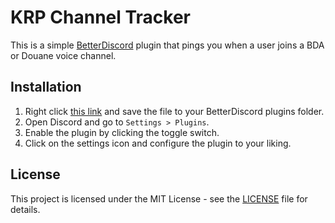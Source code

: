 # KRP Channel Tracker

This is a simple [BetterDiscord](https://betterdiscord.app/) plugin that pings you when a user joins a BDA or Douane voice channel.

## Installation

1. Right click [this link](https://raw.githubusercontent.com/skrilax91/BetterDiscord-Plugins/main/Plugins/KRPChannelTracker/KRPChannelTracker.plugin.js) and save the file to your BetterDiscord plugins folder.
2. Open Discord and go to `Settings > Plugins`.
3. Enable the plugin by clicking the toggle switch.
4. Click on the settings icon and configure the plugin to your liking.

## License

This project is licensed under the MIT License - see the [LICENSE](LICENSE) file for details.
```